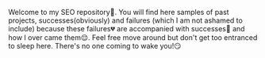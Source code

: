 Welcome to my SEO repository:wave:. You will find here samples of past projects, successes(obviously) and failures (which I am not ashamed to include) because these failures:broken_heart: are accompanied with successes:triumph: and how I over came them:relieved:. Feel free move around but don't get too entranced to sleep here. There's no one coming to wake you!:smirk:
